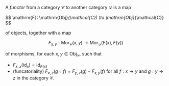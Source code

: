 A *functor* from a category $\mathcal{C}$ to another category $\mathcal{D}$ is a map 

$$
\mathrm{F}: \mathrm{Obj}_{\mathcal{C}) \to \mathrm{Obj}_{\mathcal{C}}
$$

of objects, together with a map

$$
F_{x, y}: \mathrm{Mor}_{\mathcal{C}}(x, y) \to \mathrm{Mor}_{\mathcal{D}}(F(x), F(y))
$$

of morphisms, for each $x, y \in \mathrm{Obj}_{\mathcal{C}}$, such that

- $F_{x, x}(\mathrm{id}_{x}) = \mathrm{id}_{F(x)}$
- (funcatoriality) $F_{x, z}( g \circ f) = F_{y, z}(g) \circ F_{x, y}(f)$ for all $f: x \to y$ and $g: y \to z$ in the category $\mathcal{C}$.

